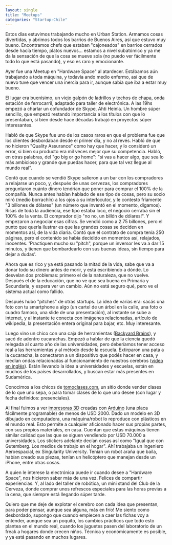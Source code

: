 ```yaml
---
layout: single
title: "Meetups"
categories: "Startup-Chile"
---
```


Estos días estuvimos trabajando mucho en Urban Station. Armamos cosas
divertidas, y abrimos todos los barrios de Buenos Aires, así que estuvo muy
bueno. Encontramos chefs que estaban "cajoneados" en barrios cerrados desde
hacía tiempo, platos nuevos... estamos a nivel subatómico y ya me da la
sensación de que la cosa se mueve sola (no puedo ver fácilmente todo lo que
está pasando), y eso es raro y emocionante.

Ayer fue una Meetup en "Hardware Space" al atardecer. Estábamos aún trabajando
a toda máquina, y todavía ando medio enfermo, así que de nuevo tuve que vencer
una inercia para ir, aunque sabía que iba a estar muy bueno.

El lugar era buenísimo, un viejo galpón de ladrillos y techos de chapa, onda
estación de ferrocarril, adaptado para taller de electrónica. A las 19hs
empezó a charlar un cofundador de Skype, Ahti Heinla. Un hombre súper
sencillo, que empezó restando importancia a los títulos con que lo
presentaban, si bien desde hace décadas trabajó en proyectos súper
interesantes.

Habló de que Skype fue uno de los casos raros en que el problema fue que los
clientes desbordaban desde el primer día, y no al revés. Habló de que no
hicieron "Quality Assurance" como hay que hacer, y lo consideró un error, si
bien su producto era mil veces mejor que su competencia. Habló, en otras
palabras, del "go big or go home": "si vas a hacer algo, que sea lo más
ambicioso y grande que puedas hacer, para que tal vez llegue al mundo real".

Contó que cuando se vendió Skype salieron a un bar con los compradores a
relajarse un poco, y, después de unas cervezas, los compradores preguntaron
cuánto dinero tendrían que poner para comprar el 100% de la compañía. Nunca
antes habían hablado de ese tipo de cosas, pero su socio miró (medio
borrachín) a los ojos a su interlocutor, y le contestó fríamente "3 billones
de dólares" (un número que inventó en el momento, digamos). Risas de toda la
audiencia, ese tipo estaba loco, el negocio cerraba sin el 100% de la venta.
El comprador dijo "no no, un billón de dólares!". Y empezaron a negociar esas
cifras. Se vendió como a 2.75 billones, pero el punto que quería ilustrar es
que las grandes cosas se deciden en momentos así, de la vida diaria. Contó que
el contrato de compra tenía 250 páginas, pero el contenido se había decidido
en momentos así, relajados, inocentes. 'Practiquen mucho su "pitch", porque un
inversor les va a dar 15 minutos, y tienen que bombardearlo con sus buenas
ideas, sin tiempo para dejar a dudas'.

Ahora que es rico y ya está pasando la mitad de la vida, sabe que va a donar
todo su dinero antes de morir, y está escribiendo a dónde. Lo desvelan dos
problemas: primero el de la naturaleza, que no vuelve. Después el de la
educación, que no ve que sea buena en Primaria y Secundaria, y espera ver un
cambio. Aún no está seguro qué, pero ve el sistema actual como fallido.

Después hubo "pitches" de otras startups. La idea de varias era: sacás una
foto con tu smartphone a algo (un cartel de un árbol en la calle, una foto o
cuadro famoso, una slide de una presentación), al instante se sube a internet,
y al instante te conecta con imágenes relacionadas, artículo de wikipedia, la
presentación entera original para bajar, etc. Muy interesante.

Luego vino un chico con una caja de herramientas ([Backyard
Brains](http://www.backyardbrains.com/)), y sacó de adentro cucarachas. Empezó
a hablar de que la ciencia quedó relegada al cuarto año de las universidades,
pero deberíamos tener acceso real a las herramientas y al método desde la
escuela. Extirparon una pata a la cucaracha, la conectaron a un dispositivo
que podés hacer en casa, y medían ondas relacionadas al funcionamiento de
nuestros cerebros ([video en
inglés](http://www.youtube.com/watch?v=tr4gWi9Jf6k)). Están llevando la idea a
universidades y escuelas, están en muchos de los países desarrollados, y
buscan estar más presentes en Sudamérica.

Conocimos a los chicos de [tomoclases.com](http://chile.tomoclases.com/), un
sitio donde vender clases de lo que uno sepa, o para tomar clases de lo que
uno desee (con lugar y fecha definidos: presenciales).

Al final fuimos a ver [impresoras 3D](http://www.makerbot.com/) creadas con
[Arduino](http://es.wikipedia.org/wiki/Arduino) (una placa fácilmente
programable) de menos de USD 2000. Dado un modelo en 3D dibujado en
computadora, una máquina/robot lo reproduce con plásticos en el mundo real.
Esto permite a cualquier aficionado hacer sus propias partes, con sus propios
materiales, en casa. Cuentan que estas máquinas tienen similar calidad que las
que se siguen vendiendo por USD 70.000 a universidades. Los stickers adelante
decían cosas así como "Igual que con Gutemberg. Los medios de trabajo en el
hogar". Ahí trabajaba un Ingeniero Aeroespacial, ex Singularity University.
Tenían un robot araña que baila, habían creado sus piezas, tenían un
helicóptero que manejan desde un iPhone, entre otras cosas.

A quien le interese la electrónica puede ir cuando desee a "Hardware Space",
nos hicieron saber más de una vez. Felices de compartir experiencias. Y, al
lado del taller de robótica, un mini stand del Club de la Cerveza, donde
comprar unos refrescos especiales para las horas previas a la cena, que
siempre está llegando súper tarde.

Quiero que me deje de explotar el cerebro con cada idea que presentan, para
poder pensar, aunque sea alguna, más en frío! Me siento como desbordado,
supongo que cuando empiecen a caer las fichas voy a entender, aunque sea un
poquito, los cambios prácticos que todo esto plantea en el mundo real, cuando
los juguetes pasen del laboratorio de un freak a hogares donde crecen niños.
Técnica y económicamente es posible, y ya está pasando en muchos lugares.
